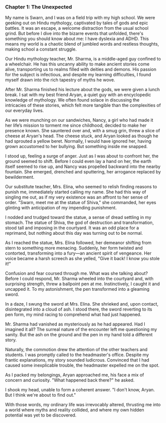 ### Chapter 1: The Unexpected

My name is Swarn, and I was on a field trip with my high school. We were geeking out on Hindu mythology, captivated by tales of gods and epic battles. It was an escape, a welcome distraction from the usual school grind. But before I dive into the bizarre events that unfolded, there's something you should know about me: I have dyslexia and ADHD. This means my world is a chaotic blend of jumbled words and restless thoughts, making school a constant struggle.

Our Hindu mythology teacher, Mr. Sharma, is a middle-aged guy confined to a wheelchair. He has this uncanny ability to make ancient stories come alive, transporting us to realms filled with deities and demons. His passion for the subject is infectious, and despite my learning difficulties, I found myself drawn into the rich tapestry of myths he wove.

After Mr. Sharma finished his lecture about the gods, we were given a lunch break. I sat with my best friend Aryan, a quiet guy with an encyclopedic knowledge of mythology. We often found solace in discussing the intricacies of these stories, which felt more tangible than the complexities of our everyday lives.

As we were munching on our sandwiches, Nancy, a girl who had made it her life’s mission to torment me since childhood, decided to make her presence known. She sauntered over and, with a smug grin, threw a slice of cheese at Aryan's head. The cheese stuck, and Aryan looked as though he had sprouted a yellow beret. Normally, I would have ignored her, having grown accustomed to her bullying. But something inside me snapped.

I stood up, feeling a surge of anger. Just as I was about to confront her, the ground seemed to shift. Before I could even lay a hand on her, the earth itself seemed to rise up, and Nancy was propelled backward into the nearby fountain. She emerged, drenched and sputtering, her arrogance replaced by bewilderment.

Our substitute teacher, Mrs. Elina, who seemed to relish finding reasons to punish me, immediately started calling my name. She had this way of singling me out, as if my very existence was an affront to her sense of order. "Swarn, meet me at the statue of Shiva," she commanded, her eyes glinting with anticipation of my impending punishment.

I nodded and trudged toward the statue, a sense of dread settling in my stomach. The statue of Shiva, the god of destruction and transformation, stood tall and imposing in the courtyard. It was an odd place for a reprimand, but nothing about this day was turning out to be normal.

As I reached the statue, Mrs. Elina followed, her demeanor shifting from stern to something more menacing. Suddenly, her form twisted and contorted, transforming into a fury—an ancient spirit of vengeance. Her voice became a harsh screech as she yelled, "Give it back! I know you stole it!"

Confusion and fear coursed through me. What was she talking about? Before I could respond, Mr. Sharma wheeled into the courtyard and, with surprising strength, threw a ballpoint pen at me. Instinctively, I caught it and uncapped it. To my astonishment, the pen transformed into a gleaming sword.

In a daze, I swung the sword at Mrs. Elina. She shrieked and, upon contact, disintegrated into a cloud of ash. I stood there, the sword reverting to its pen form, my mind racing to comprehend what had just happened.

Mr. Sharma had vanished as mysteriously as he had appeared. Had I imagined it all? The surreal nature of the encounter left me questioning my sanity. But the ash on the ground and the pen in my hand told a different story.

Naturally, the commotion drew the attention of the other teachers and students. I was promptly called to the headmaster's office. Despite my frantic explanations, my story sounded ludicrous. Convinced that I had caused some inexplicable trouble, the headmaster expelled me on the spot.

As I packed my belongings, Aryan approached me, his face a mix of concern and curiosity. "What happened back there?" he asked.

I shook my head, unable to form a coherent answer. "I don't know, Aryan. But I think we're about to find out."

With those words, my ordinary life was irrevocably altered, thrusting me into a world where myths and reality collided, and where my own hidden potential was yet to be discovered.
